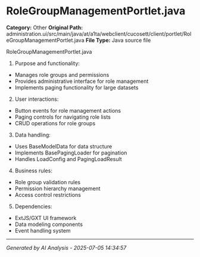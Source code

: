 # RoleGroupManagementPortlet.java

**Category:** Other
**Original Path:** administration.ui/src/main/java/at/a1ta/webclient/cucosett/client/portlet/RoleGroupManagementPortlet.java
**File Type:** Java source file

RoleGroupManagementPortlet.java
1. Purpose and functionality:
- Manages role groups and permissions
- Provides administrative interface for role management
- Implements paging functionality for large datasets

2. User interactions:
- Button events for role management actions
- Paging controls for navigating role lists
- CRUD operations for role groups

3. Data handling:
- Uses BaseModelData for data structure
- Implements BasePagingLoader for pagination
- Handles LoadConfig and PagingLoadResult

4. Business rules:
- Role group validation rules
- Permission hierarchy management
- Access control restrictions

5. Dependencies:
- ExtJS/GXT UI framework
- Data modeling components
- Event handling system

---
*Generated by AI Analysis - 2025-07-05 14:34:57*
